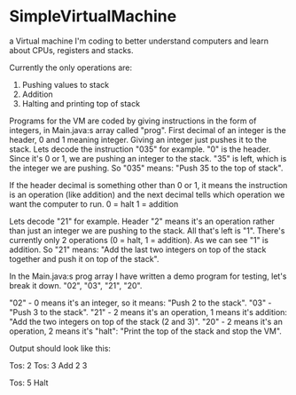 # SimpleVirtualMachine
a Virtual machine I'm coding to better understand computers and learn about CPUs, registers and stacks.

Currently the only operations are:
1. Pushing values to stack
2. Addition
3. Halting and printing top of stack

Programs for the VM are coded by giving instructions in the form of integers, in Main.java:s array called "prog".
First decimal of an integer is the header, 0 and 1 meaning integer. Giving an integer just pushes it to the stack.
Lets decode the instruction "035" for example.
"0" is the header. Since it's 0 or 1, we are pushing an integer to the stack. "35" is left, which is the integer we are pushing.
So "035" means: "Push 35 to the top of stack".

If the header decimal is something other than 0 or 1, it means the instruction is an operation (like addition) and the next decimal tells which operation we want the computer to run.
0 = halt
1 = addition

Lets decode "21" for example.
Header "2" means it's an operation rather than just an integer we are pushing to the stack. All that's left is "1".
There's currently only 2 operations (0 = halt, 1 = addition).
As we can see "1" is addition.
So "21" means: "Add the last two integers on top of the stack together and push it on top of the stack".

In the Main.java:s prog array I have written a demo program for testing, let's break it down.
"02", "03", "21", "20".

"02" - 0 means it's an integer, so it means: "Push 2 to the stack".
"03" - "Push 3 to the stack".
"21" - 2 means it's an operation, 1 means it's addition: "Add the two integers on top of the stack (2 and 3)".
"20" - 2 means it's an operation, 2 means it's "halt": "Print the top of the stack and stop the VM".

Output should look like this:

Tos: 2
Tos: 3
Add 2 3

Tos: 5
Halt
